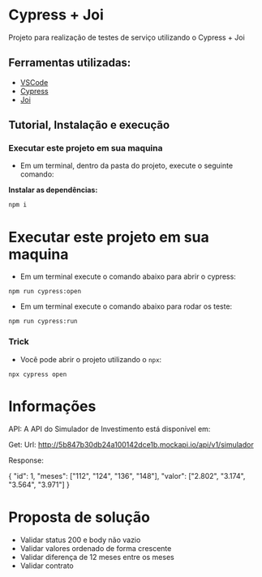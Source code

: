 # Cypress + Joi

Projeto para realização de testes de serviço utilizando o Cypress + Joi 

## Ferramentas utilizadas:
- [VSCode](https://code.visualstudio.com/ "VSCode")
- [Cypress](https://www.npmjs.com/package/cypress "Cypress")
- [Joi](https://www.npmjs.com/package/@hapi/joi "Joi")

## Tutorial, Instalação e execução

### Executar este projeto em sua maquina

* Em um terminal, dentro da pasta do projeto, execute o seguinte comando:

**Instalar as dependências:**  
```
npm i
```

# Executar este projeto em sua maquina

* Em um terminal execute o comando abaixo para abrir o cypress:
```
npm run cypress:open 
```

* Em um terminal execute o comando abaixo para rodar os teste:
```
npm run cypress:run 
```

### Trick

* Você pode abrir o projeto utilizando o `npx`:
```
npx cypress open
```

# Informações

API: A API do Simulador de Investimento está disponível em:

Get: Url: http://5b847b30db24a100142dce1b.mockapi.io/api/v1/simulador

Response:

{ "id": 1, "meses": ["112", "124", "136", "148"], "valor": ["2.802", "3.174", "3.564", "3.971"] }


# Proposta de solução
 * Validar status 200 e body não vazio
 * Validar valores ordenado de forma crescente
 * Validar diferença de 12 meses entre os meses
 * Validar contrato
